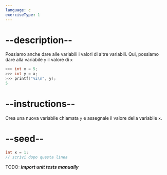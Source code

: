 ```yaml
---
language: c
exerciseType: 1
---
```


# --description--

Possiamo anche dare alle variabili i valori di altre variabili. Qui, possiamo dare alla variabile `y` il valore di `x`
```c
>>> int x = 5;
>>> int y = x;
>>> printf("%i\n", y);
5
```

# --instructions--

Crea una nuova variabile chiamata `y` e assegnale il valore della variabile `x`.

# --seed--

```c
int x = 1;
// scrivi dopo questa linea
```

TODO: ___import unit tests manually___
